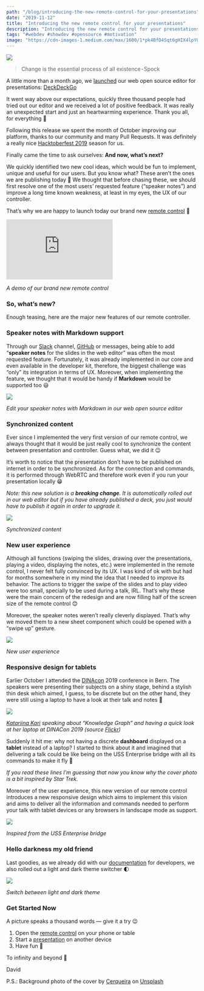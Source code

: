 ```yaml
---
path: "/blog/introducing-the-new-remote-control-for-your-presentations"
date: "2019-11-12"
title: "Introducing the new remote control for your presentations"
description: "Introducing the new remote control for your presentations developed with the web open source editor DeckDeckGo"
tags: "#webdev #showdev #opensource #motivation"
image: "https://cdn-images-1.medium.com/max/1600/1*pk4BfD4Sqt6gHIX4lpYO8g.png"
---
```


![](https://cdn-images-1.medium.com/max/1600/1*pk4BfD4Sqt6gHIX4lpYO8g.png)

> Change is the essential process of all existence - Spock

A little more than a month ago, we [launched](https://daviddalbusco.com/blog/introducing-deckdeckgo-the-web-open-source-editor-for-presentations) our web open source editor for presentations: [DeckDeckGo](https://deckdeckgo.com)

It went way above our expectations, quickly three thousand people had tried out our editor and we received a lot of positive feedback. It was really an unexpected start and just an heartwarming experience. Thank you all, for everything 🙏

Following this release we spent the month of October improving our platform, thanks to our community and many Pull Requests. It was definitely a really nice [Hacktoberfest 2019](https://hacktoberfest.digitalocean.com) season for us.

Finally came the time to ask ourselves: **And now, what’s next?**

We quickly identified two new cool ideas, which would be fun to implement, unique and useful for our users. But you know what? These aren’t the ones we are publishing today 🤣 We thought that before chasing these, we should first resolve one of the most users’ requested feature (“speaker notes”) and improve a long time known weakness, at least in my eyes, the UX of our controller.

That’s why we are happy to launch today our brand new [remote control](https://deckdeckgo.app) 🎉

<iframe width="280" height="158" src="https://www.youtube.com/embed/PnSNT5WpauE" frameborder="0" allow="accelerometer; autoplay; encrypted-media; gyroscope; picture-in-picture" allowfullscreen></iframe>

_A demo of our brand new remote control_

### So, what’s new?

Enough teasing, here are the major new features of our remote controller.

### Speaker notes with Markdown support

Through our [Slack](https://join.slack.com/t/deckdeckgo/shared_invite/enQtNzM0NjMwOTc3NTI0LTBlNmFhODNhYmRkMWUxZmU4ZTQ2MDJiNjlmYWZiODNjMDU5OGRjYThlZmZjMTc5YmQ3MzUzMDlhMzk0ZDgzMDY) channel, [GitHub](https://github.com/deckgo/deckdeckgo/projects/4) or messages, being able to add “**speaker notes** for the slides in the web editor” was often the most requested feature. Fortunately, it was already implemented in our core and even available in the developer kit, therefore, the biggest challenge was “only” its integration in terms of UX. Moreover, when implementing the feature, we thought that it would be handy if **Markdown** would be supported too 😃

![](https://cdn-images-1.medium.com/max/1600/1*uKHylyasNOXQu3W3Uc7uhw.png)

_Edit your speaker notes with Markdown in our web open source editor_

### Synchronized content

Ever since I implemented the very first version of our remote control, we always thought that it would be just really cool to synchronize the content between presentation and controller. Guess what, we did it 😉

It’s worth to notice that the presentation don’t have to be published on internet in order to be synchronized. As for the connection and commands, it is performed through WebRTC and therefore work even if you run your presentation locally 😁

_Note: this new solution is a **breaking change**. It is automatically rolled out in our web editor but if you have already published a deck, you just would have to publish it again in order to upgrade it._

![](https://cdn-images-1.medium.com/max/1600/1*NfYAdoMvNHAuaMOf809-iA.png)

_Synchronized content_

### New user experience

Although all functions (swiping the slides, drawing over the presentations, playing a video, displaying the notes, etc.) were implemented in the remote control, I never felt fully convinced by its UX. I was kind of ok with but had for months somewhere in my mind the idea that I needed to improve its behavior. The actions to trigger the swipe of the slides and to play video were too small, specially to be used during a talk, IRL. That’s why these were the main concern of the redesign and are now filling half of the screen size of the remote control 😊

Moreover, the speaker notes weren’t really cleverly displayed. That’s why we moved them to a new sheet component which could be opened with a “swipe up” gesture.

![](https://cdn-images-1.medium.com/max/1600/1*pQx-i5jfIdweWYTIu_9KzQ.gif)

_New user experience_

### Responsive design for tablets

Earlier October I attended the [DINAcon](https://dinacon.ch) 2019 conference in Bern. The speakers were presenting their subjects on a shiny stage, behind a stylish thin desk which aimed, I guess, to be discrete but on the other hand, they were still using a laptop to have a look at their talk and notes 🤔

![](https://cdn-images-1.medium.com/max/1600/1*iXSRsFNZUOItDFyevXYsqQ.png)

_[Katariina Kari](https://twitter.com/katsi111) speaking about “Knowledge Graph” and having a quick look at her laptop at DINACon 2019 (source [Flickr](https://www.flickr.com/photos/140845441@N04/48947571397/in/album-72157711466719708))_

Suddenly it hit me: why not having a discrete **dashboard** displayed on a **tablet** instead of a laptop? I started to think about it and imagined that delivering a talk could be like being on the USS Enterprise bridge with all its commands to make it fly 🤣

_If you read these lines I’m guessing that now you know why the cover photo is a bit inspired by Star Trek._

Moreover of the user experience, this new version of our remote control introduces a new responsive design which aims to implement this vision and aims to deliver all the information and commands needed to perform your talk with tablet devices or any browsers in landscape mode as support.

![](https://cdn-images-1.medium.com/max/1600/1*Nhax5Zz-ReP2Qq0E3mOjqQ.gif)

_Inspired from the USS Enterprise bridge_

### Hello darkness my old friend

Last goodies, as we already did with our [documentation](https://docs.deckdeckgo.com) for developers, we also rolled out a light and dark theme switcher 🌓

![](https://cdn-images-1.medium.com/max/1600/1*k_xss5uP7Jeb5zAK7hAwmQ.gif)

_Switch between light and dark theme_

### Get Started Now

A picture speaks a thousand words — give it a try 😉

1. Open the [remote control](https://deckdeckgo.app) on your phone or table
2. Start a [presentation](https://beta.deckdeckgo.io/daviddalbusco/introducing-the-new-deckdeckgo-remotecontrol/) on another device
3. Have fun 🎉

To infinity and beyond 🚀

David

P.S.: Background photo of the cover by [Cerqueira](https://unsplash.com/@shotbycerqueira?utm_source=unsplash&utm_medium=referral&utm_content=creditCopyText) on [Unsplash](https://unsplash.com/?utm_source=unsplash&utm_medium=referral&utm_content=creditCopyText)
